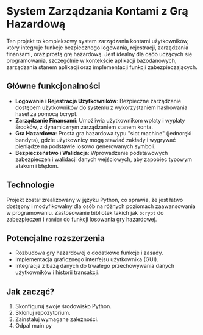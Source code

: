 # System Zarządzania Kontami z Grą Hazardową

Ten projekt to kompleksowy system zarządzania kontami użytkowników, który integruje funkcje bezpiecznego logowania, rejestracji, zarządzania finansami, oraz prostą grę hazardową. Jest idealny dla osób uczących się programowania, szczególnie w kontekście aplikacji bazodanowych, zarządzania stanem aplikacji oraz implementacji funkcji zabezpieczających.

## Główne funkcjonalności

- **Logowanie i Rejestracja Użytkowników**: Bezpieczne zarządzanie dostępem użytkowników do systemu z wykorzystaniem hashowania haseł za pomocą bcrypt.
- **Zarządzanie Finansami**: Umożliwia użytkownikom wpłaty i wypłaty środków, z dynamicznym zarządzaniem stanem konta.
- **Gra Hazardowa**: Prosta gra hazardowa typu "slot machine" (jednoręki bandyta), gdzie użytkownicy mogą stawiać zakłady i wygrywać pieniądze na podstawie losowo generowanych symboli.
- **Bezpieczeństwo i Walidacja**: Wprowadzenie podstawowych zabezpieczeń i walidacji danych wejściowych, aby zapobiec typowym atakom i błędom.

## Technologie

Projekt został zrealizowany w języku Python, co sprawia, że jest łatwo dostępny i modyfikowalny dla osób na różnych poziomach zaawansowania w programowaniu. Zastosowanie bibliotek takich jak `bcrypt` do zabezpieczeń i `random` do funkcji losowania gry hazardowej.

## Potencjalne rozszerzenia

- Rozbudowa gry hazardowej o dodatkowe funkcje i zasady.
- Implementacja graficznego interfejsu użytkownika (GUI).
- Integracja z bazą danych do trwałego przechowywania danych użytkowników i historii transakcji.

## Jak zacząć?

1. Skonfiguruj swoje środowisko Python.
2. Sklonuj repozytorium.
3. Zainstaluj wymagane zależności.
4. Odpal main.py
